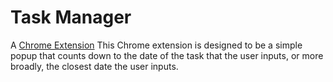 # Task Manager

A [Chrome Extension](https://developer.chrome.com/docs/extensions)
This Chrome extension is designed to be a simple popup that counts down to the date of the task that the user inputs, or more broadly, the closest date the user inputs.
